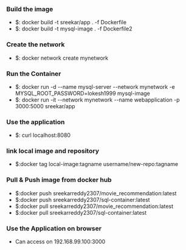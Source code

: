 <h3><b>Build the image</b></h3>
<ul>
<li>$: docker build -t sreekar/app . -f Dockerfile</li>
<li>$: docker build -t mysql-image . -f Dockerfile2</li>
</ul>
<h3><b>Create the network</b></h3>
<ul>
<li>$: docker network create mynetwork</li>
</ul>
<h3><b>Run the Container</b></h3>
<ul>
<li>$: docker run -d --name mysql-server --network mynetwork -e MYSQL_ROOT_PASSWORD=lokesh1999 mysql-image</li>
<li>$: docker run -it --network mynetwork --name webapplication -p 3000:5000 sreekar/app</li>
</ul>
<h3>Use the application</h3>
<ul>
<li>$: curl localhost:8080</li>
</ul>
<h3><b>link local image and repository</b></h3>
<ul>
<li>$:docker tag local-image:tagname username/new-repo:tagname </li>
</ul>
<h3><b>Pull & Push image from docker hub</b></h3>
<ul>
<li>$:docker push sreekarreddy2307/movie_recommendation:latest</li>
<li>$:docker push sreekarreddy2307/sql-container:latest</li>
<li>$:docker pull sreekarreddy2307/movie_recommendation:latest</li>
<li>$:docker pull sreekarreddy2307/sql-container:latest</li>
</ul>
<h3><b>Use the Application on browser</b></h3>
<ul><li>Can access on 192.168.99.100:3000</li></ul>
